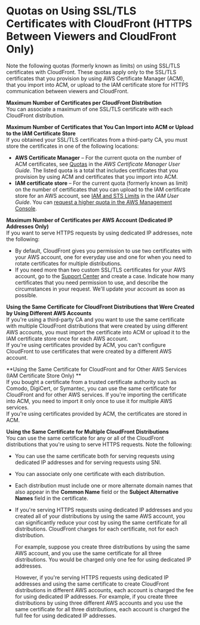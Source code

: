 # Quotas on Using SSL/TLS Certificates with CloudFront \(HTTPS Between Viewers and CloudFront Only\)<a name="cnames-and-https-limits"></a>

Note the following quotas \(formerly known as limits\) on using SSL/TLS certificates with CloudFront\. These quotas apply only to the SSL/TLS certificates that you provision by using AWS Certificate Manager \(ACM\), that you import into ACM, or upload to the IAM certificate store for HTTPS communication between viewers and CloudFront\.

**Maximum Number of Certificates per CloudFront Distribution**  
You can associate a maximum of one SSL/TLS certificate with each CloudFront distribution\.

**Maximum Number of Certificates that You Can Import into ACM or Upload to the IAM Certificate Store**  
If you obtained your SSL/TLS certificates from a third\-party CA, you must store the certificates in one of the following locations:  
+ **AWS Certificate Manager** – For the current quota on the number of ACM certificates, see [Quotas](https://docs.aws.amazon.com/acm/latest/userguide/acm-limits.html) in the *AWS Certificate Manager User Guide*\. The listed quota is a total that includes certificates that you provision by using ACM and certificates that you import into ACM\.
+ **IAM certificate store** – For the current quota \(formerly known as limit\) on the number of certificates that you can upload to the IAM certificate store for an AWS account, see [IAM and STS Limits](https://docs.aws.amazon.com/IAM/latest/UserGuide/reference_iam-limits.html) in the *IAM User Guide*\. You can [request a higher quota in the AWS Management Console](https://console.aws.amazon.com/support/home#/case/create?issueType=service-limit-increase&limitType=service-code-iam-groups-and-users)\.

**Maximum Number of Certificates per AWS Account \(Dedicated IP Addresses Only\)**  
If you want to serve HTTPS requests by using dedicated IP addresses, note the following:  
+ By default, CloudFront gives you permission to use two certificates with your AWS account, one for everyday use and one for when you need to rotate certificates for multiple distributions\.
+ If you need more than two custom SSL/TLS certificates for your AWS account, go to the [Support Center](https://console.aws.amazon.com/support/home#/case/create?issueType=service-limit-increase&limitType=service-code-cloudfront-distributions) and create a case\. Indicate how many certificates that you need permission to use, and describe the circumstances in your request\. We'll update your account as soon as possible\. 

**Using the Same Certificate for CloudFront Distributions that Were Created by Using Different AWS Accounts**  
If you're using a third\-party CA and you want to use the same certificate with multiple CloudFront distributions that were created by using different AWS accounts, you must import the certificate into ACM or upload it to the IAM certificate store once for each AWS account\.  
If you're using certificates provided by ACM, you can't configure CloudFront to use certificates that were created by a different AWS account\.

**Using the Same Certificate for CloudFront and for Other AWS Services \(IAM Certificate Store Only\) **  
If you bought a certificate from a trusted certificate authority such as Comodo, DigiCert, or Symantec, you can use the same certificate for CloudFront and for other AWS services\. If you're importing the certificate into ACM, you need to import it only once to use it for multiple AWS services\.  
If you're using certificates provided by ACM, the certificates are stored in ACM\.

**Using the Same Certificate for Multiple CloudFront Distributions**  
You can use the same certificate for any or all of the CloudFront distributions that you're using to serve HTTPS requests\. Note the following:  
+ You can use the same certificate both for serving requests using dedicated IP addresses and for serving requests using SNI\. 
+ You can associate only one certificate with each distribution\.
+ Each distribution must include one or more alternate domain names that also appear in the **Common Name** field or the **Subject Alternative Names** field in the certificate\.
+ If you're serving HTTPS requests using dedicated IP addresses and you created all of your distributions by using the same AWS account, you can significantly reduce your cost by using the same certificate for all distributions\. CloudFront charges for each certificate, not for each distribution\. 

  For example, suppose you create three distributions by using the same AWS account, and you use the same certificate for all three distributions\. You would be charged only one fee for using dedicated IP addresses\.

  However, if you're serving HTTPS requests using dedicated IP addresses and using the same certificate to create CloudFront distributions in different AWS accounts, each account is charged the fee for using dedicated IP addresses\. For example, if you create three distributions by using three different AWS accounts and you use the same certificate for all three distributions, each account is charged the full fee for using dedicated IP addresses\.